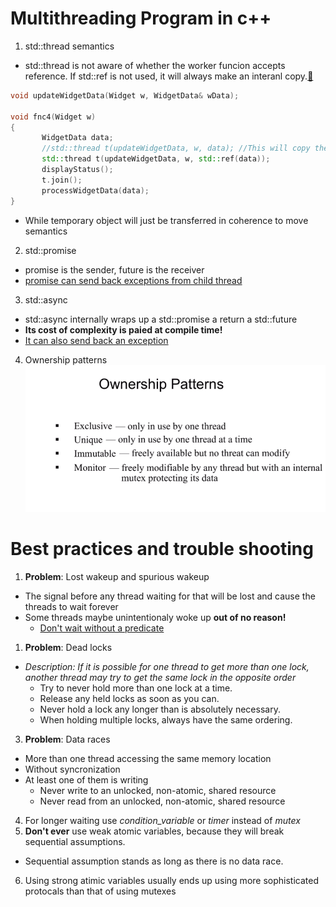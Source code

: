 [//]: # (#multithreading #std::ref)
# Multithreading Program in c++
1. std::thread semantics
- std::thread is not aware of whether the worker funcion accepts reference. If std::ref is not used, it will always make an interanl copy.[:link:](https://www.bogotobogo.com/cplusplus/multithreaded4_cplusplus11.php)
```cpp
void updateWidgetData(Widget w, WidgetData& wData);

void fnc4(Widget w)
{
       WidgetData data;
       //std::thread t(updateWidgetData, w, data); //This will copy the passed 'data'
       std::thread t(updateWidgetData, w, std::ref(data));
       displayStatus();
       t.join();
       processWidgetData(data);
}
```
- While temporary object will just be transferred in coherence to move semantics
2. std::promise
- promise is the sender, future is the receiver
- [promise can send back exceptions from child thread](/home/afterburner/markdowns/src/pass_exception_via_promise.md)
3. std::async
- std::async internally wraps up a std::promise a return a std::future
- **Its cost of complexity is paied at compile time!**
- [It can also send back an exception](/home/afterburner/markdowns/src/pass_exception_via_async.md)
4. Ownership patterns
![](images/ownership_patterns.png)

# Best practices and trouble shooting
1. **Problem**: Lost wakeup and spurious wakeup
- The signal before any thread waiting for that will be lost and cause the threads to wait forever
- Some threads maybe unintentionaly woke up **out of no reason!**
  - [Don't wait without a predicate](http://www.modernescpp.com/index.php/condition-variables)
1. **Problem**: Dead locks
- *Description: If it is possible for one thread to get more than one lock, another thread may try to get the same lock in the opposite order*
  - Try to never hold more than one lock at a time.
  - Release any held locks as soon as you can.
  - Never hold a lock any longer than is absolutely necessary.
  - When holding multiple locks, always have the same ordering.
3. **Problem**: Data races
- More than one thread accessing the same memory location
- Without syncronization
- At least one of them is writing
  - Never write to an unlocked, non-atomic, shared resource
  - Never read from an unlocked, non-atomic, shared resource
4. For longer waiting use *condition_variable* or *timer* instead of *mutex*
5. **Don't ever** use weak atomic variables, because they will break sequential assumptions.
- Sequential assumption stands as long as there is no data race.
6. Using strong atimic variables usually ends up using more sophisticated protocals than that of using mutexes